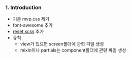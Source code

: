 ### 1. Introduction
* 기존 mvp.css 제거
* font-awesome 추가
* [reset.scss](https://meyerweb.com/eric/tools/css/reset/) 추가
* 규칙
  * view가 있으면 screen폴더에 관련 파일 생성
  * mixin이나 partials는 component폴더에 관련 파일 생성